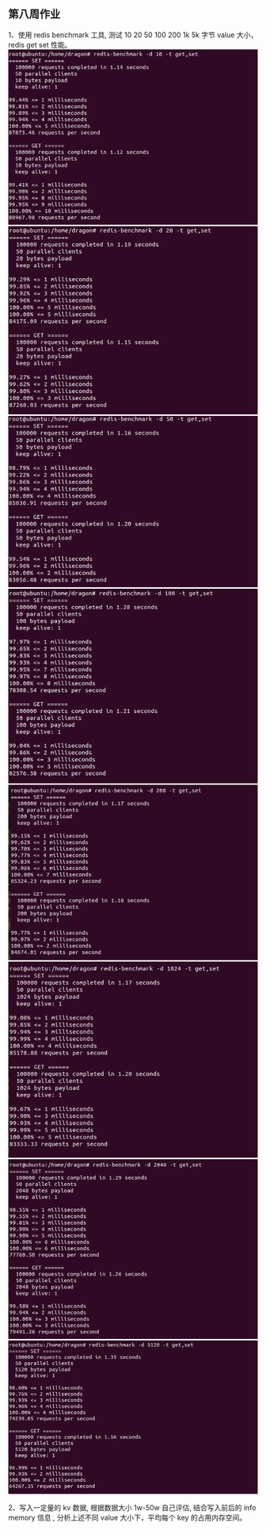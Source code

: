 
## 第八周作业

1、使用 redis benchmark 工具, 测试 10 20 50 100 200 1k 5k 字节 value 大小，redis get set 性能。  
![image](https://github.com/ProsperousLi/jike-go/blob/main/week8/redis-10.png)
![image](https://github.com/ProsperousLi/jike-go/blob/main/week8/redis-20.png)
![image](https://github.com/ProsperousLi/jike-go/blob/main/week8/redis-50.png)
![image](https://github.com/ProsperousLi/jike-go/blob/main/week8/redis-100.png)
![image](https://github.com/ProsperousLi/jike-go/blob/main/week8/redis-200.png)
![image](https://github.com/ProsperousLi/jike-go/blob/main/week8/redis-1k.png)
![image](https://github.com/ProsperousLi/jike-go/blob/main/week8/redis-2k.png)
![image](https://github.com/ProsperousLi/jike-go/blob/main/week8/redis-5k.png)

2、写入一定量的 kv 数据, 根据数据大小 1w-50w 自己评估, 结合写入前后的 info memory 信息  , 分析上述不同 value 大小下，平均每个 key 的占用内存空间。  
